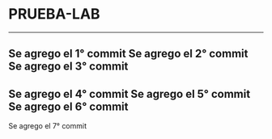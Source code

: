 # PRUEBA-LAB
---
Se agrego el 1° commit
Se agrego el 2° commit
Se agrego el 3° commit
---
Se agrego el 4° commit
Se agrego el 5° commit
Se agrego el 6° commit
--
Se agrego el 7° commit
